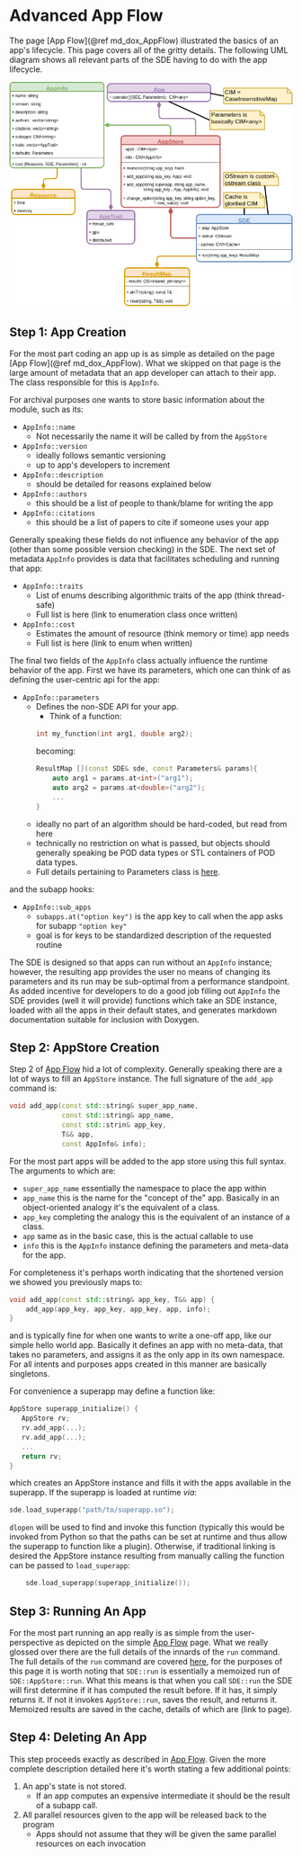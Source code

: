 Advanced App Flow
=================

The page [App Flow](@ref md_dox_AppFlow) illustrated the basics of an app's 
lifecycle.  This page covers all of the gritty details.  The following UML 
diagram shows all relevant parts of the SDE having to do with the app lifecycle.

![](uml/app_store.png)

Step 1: App Creation
--------------------

For the most part coding an app up is as simple as detailed on the page 
[App Flow](@ref md_dox_AppFlow).  What we skipped on that page is the large 
amount of metadata that an app developer can attach to their app.  The class 
responsible for this is `AppInfo`.

For archival purposes one wants to store basic information about the module, 
such as its:

- `AppInfo::name` 
  - Not necessarily the name it will be called by from the `AppStore`
- `AppInfo::version`
  - ideally follows semantic versioning
  - up to app's developers to increment
- `AppInfo::description`
  - should be detailed for reasons explained below 
- `AppInfo::authors`
  - this should be a list of people to thank/blame for writing the app
- `AppInfo::citations`
  - this should be a list of papers to cite if someone uses your app
  
Generally speaking these fields do not influence any behavior of the app 
(other than some possible version checking) in the SDE.  The next set of 
metadata `AppInfo` provides is data that facilitates scheduling and running 
that app:  

- `AppInfo::traits`
  - List of enums describing algorithmic traits of the app (think thread-safe)
  - Full list is here (link to enumeration class once written)  
- `AppInfo::cost`
   - Estimates the amount of resource (think memory or time) app needs
   - Full list is here (link to enum when written)
   
The final two fields of the `AppInfo` class actually influence the runtime 
behavior of the app.  First we have its parameters, which one can think of 
as defining the user-centric api for the app:   

- `AppInfo::parameters`
  - Defines the non-SDE API for your app.
    - Think of a function:
    ```.cpp
    int my_function(int arg1, double arg2);
    ```
    becoming:
    ```.cpp
    ResultMap [](const SDE& sde, const Parameters& params){
        auto arg1 = params.at<int>("arg1");
        auto arg2 = params.at<double>("arg2");
        ...
    }
    ```
  - ideally no part of an algorithm should be hard-coded, but read from here
  - technically no restriction on what is passed, but objects should generally
    speaking be POD data types or STL containers of POD data types.
  - Full details pertaining to Parameters class is [here](dox/parameters.md).

and the subapp hooks:
- `AppInfo::sub_apps`
  - `subapps.at("option key")` is the app key to call when the app asks for
    subapp `"option key"`
  - goal is for keys to be standardized description of the requested routine
   
The SDE is designed so that apps can run without an `AppInfo` instance; however,
the resulting app provides the user no means of changing its parameters and 
its run may be sub-optimal from a performance standpoint.  As added incentive 
for developers to do a good job filling out `AppInfo` the SDE provides (well it 
will provide) functions which take an SDE instance, loaded with all the apps 
in their default states, and generates markdown documentation suitable for 
inclusion with Doxygen.

Step 2: AppStore Creation
-------------------------

Step 2 of [App Flow](dox/AppFlow.md) hid a lot of complexity.  Generally 
speaking there are a lot of ways to fill an `AppStore` instance.  The full 
signature of the `add_app` command is:

```.cpp
void add_app(const std::string& super_app_name, 
             const std::string& app_name, 
             const std::strin& app_key, 
             T&& app, 
             const AppInfo& info);
```

For the most part apps will be added to the app store using this full syntax. 
The arguments to which are:

- `super_app_name` essentially the namespace to place the app within
- `app_name` this is the name for the "concept of the" app.  Basically in an 
  object-oriented analogy it's the equivalent of a class.  
- `app_key` completing the analogy this is the equivalent of an instance of a
  class.  
- `app` same as in the basic case, this is the actual callable to use
- `info` this is the `AppInfo` instance defining the parameters and meta-data
  for the app.  

For completeness it's perhaps worth indicating that the shortened version we 
showed you previously maps to:
```.cpp
void add_app(const std::string& app_key, T&& app) {
    add_app(app_key, app_key, app_key, app, info);
}
```
and is typically fine for when one wants to write a one-off app, like our 
simple hello world app.  Basically it defines an app with no meta-data, that 
takes no parameters, and assigns it as the only app in its own namespace.  
For all intents and purposes apps created in this manner are basically 
singletons.

For convenience a superapp may define a function like:

```.cpp
AppStore superapp_initialize() {
   AppStore rv;
   rv.add_app(...);
   rv.add_app(...);
   ...
   return rv;
}
```

which creates an AppStore instance and fills it with the apps available in 
the superapp.  If the superapp is loaded at runtime *via*:
 
```.cpp
sde.load_superapp("path/to/superapp.so");
``` 

`dlopen` will be used to find and invoke this function (typically this 
would be invoked from Python so that the paths can be set at runtime 
and thus allow the superapp to function like a plugin).  Otherwise, if 
traditional linking is desired the AppStore instance resulting from manually 
calling the function can be passed to `load_superapp`:

```.cpp
    sde.load_superapp(superapp_initialize());
```  

Step 3: Running An App
----------------------

For the most part running an app really is as simple from the user-perspective
as depicted on the simple [App Flow](dox/AppFlow.md) page.  What we really 
glossed over there are the full details of the innards of the `run` command. 
The full details of the `run` command are covered [here](dox/RunningAnApp.md), 
for the purposes of this page it is worth noting that `SDE::run` is 
essentially a memoized run of `SDE::AppStore::run`.  What this means is that 
when you call `SDE::run` the SDE will first determine if it has computed the 
result before.  If it has, it simply returns it.  If not it invokes 
`AppStore::run`, saves the result, and returns it.  Memoized results are 
saved in the cache, details of which are (link to page).

Step 4: Deleting An App
-----------------------

This step proceeds exactly as described in [App Flow](dox/AppFlow.md).  Given
the more complete description detailed here it's worth stating a few 
additional points:

1. An app's state is not stored.
   - If an app computes an expensive intermediate it should be the result of a
     subapp call.
2. All parallel resources given to the app will be released back to the program
   - Apps should not assume that they will be given the same parallel resources
     on each invocation
        
